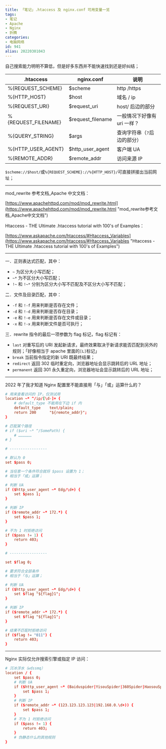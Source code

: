 ```yaml
---
title: 「笔记」.htaccess 及 nginx.conf 可用变量一览
tags:
- 笔记
- Apache
- Nginx
- 折腾
categories:
- 电脑网络
id: 941
alias: 20220301043
---
```


自己搜索能力明明不算低，但是好多东西并不能快速找到还是好纠结；

<!--more-->

| .htaccess           | nginx.conf        | 说明                        |
| ------------------- | ----------------- | --------------------------- |
| %{REQUEST_SCHEME}   | $scheme           | http /https                 |
| %{HTTP_HOST}        | $host             | 域名 / ip                   |
| %{REQUEST_URI}      | $request_uri      | host/ 后边的部分            |
| %{REQUEST_FILENAME} | $request_filename | 一般情况下好像有 uri 一样？ |
| %{QUERY_STRING}     | $args             | 查询字符串（`?`后边的部分） |
| %{HTTP_USER_AGENT}  | $http_user_agent  | 客户端 UA                   |
| %{REMOTE_ADDR}      | $remote_addr      | 访问来源 IP                 |

`$scheme://$host/`或`%{REQUEST_SCHEME}://%{HTTP_HOST}/`可直接拼接出当前网址；

--------------

mod\_rewrite 参考文档\_Apache 中文文档：

[https://www.apachehttpd.com/mod/mod_rewrite.html](https://www.apachehttpd.com/mod/mod_rewrite.html "mod\_rewrite参考文档\_Apache中文文档")

Htaccess - THE Ultimate .htaccess tutorial with 100's of Examples：

[https://www.askapache.com/htaccess/#Htaccess_Variables](https://www.askapache.com/htaccess/#Htaccess_Variables "Htaccess - THE Ultimate .htaccess tutorial with 100's of Examples")

----------------

一．正则表达式匹配，其中：

* `~` 为区分大小写匹配；
* `~*` 为不区分大小写匹配；
* `!~` 和 `!~*` 分别为区分大小写不匹配及不区分大小写不匹配；

二．文件及目录匹配，其中：

* `-f` 和 `!-f` 用来判断是否存在文件；
* `-d` 和 `!-d` 用来判断是否存在目录；
* `-e` 和 `!-e` 用来判断是否存在文件或目录；
* `-x` 和 `!-x` 用来判断文件是否可执行；

三．rewrite 指令的最后一项参数为 flag 标记，flag 标记有：

- `last`       对重写后的 URI 发起新请求，最终效果取决于新请求能否匹配到另外的规则；「好像相当于 apache 里面的`[L]`标记」
- `break`      当前指令指定的新 URI 既最终结果；
- `redirect`   返回 302 临时重定向，浏览器地址会显示跳转后的 URL 地址；
- `permanent`  返回 301 永久重定向，浏览器地址会显示跳转后的 URL 地址；

---------------

2022 年了我才知道 Nginx 配置里不能直接用「与」「或」运算什么的？

```conf
# 用来查看访问的 IP，仅测试用
location ~* ^/ip/[\d-]+ {
    # default_type 不能用在下边 if 内
    default_type    text/plain;
    return 200      "${remote_addr}";
}

# 匹配某个路径
# if ($uri ~* ^/SomePath) {
    # ………………
# }

# -----------------

# 默认为 0
set $pass 0;

# 当任意一个条件符合就将 $pass 设置为 1；
# 相当于「或」运算；

# 判断 UA
if ($http_user_agent ~* Edg/\d+) {
    set $pass 1;
}

# 判断 IP
if ($remote_addr ~* 172.*) {
    set $pass 1;
}

# 不为 1 时拒绝访问
if ($pass != 1) {
    return 403;
}

# -----------------

set $flag 0;

# 要求符合全部条件
# 相当于「与」运算；

# 判断 UA
if ($http_user_agent ~* Edg/\d+) {
    set $flag "${flag}1";
}

# 判断 IP
if ($remote_addr ~* 172.*) {
    set $flag "${flag}1";
}

# 结果不匹配时拒绝访问
if ($flag != "011") {
    return 403;
}

```

------------------------

Nginx 实际仅允许搜索引擎或指定 IP 访问：

```conf
# 沉冰浮水（wdssmq）
location / {
    set $pass 0;
    # 判断 UA
    if ($http_user_agent ~* (Baiduspider|YisouSpider|360Spider|HaosouSpider|bingbot|Sosospider|Sosoimagespider|Bytespider|Sogou web spider|Sogou inst spider|Sogou News Spider|Sogou Pic Spider|Sogou Video Spider|Googlebot|Googlebot-Image|AdsBot-Google-Mobile)) {
        set $pass 1;
    }
    # 判断 IP
    if ($remote_addr ~* (123.123.123.123|192.168.0.\d+)) {
        set $pass 1;
    }
    # 不为 1 时拒绝访问
    if ($pass != 1) {
        return 403;
    }
    # 伪静态什么的其他规则
}
```
